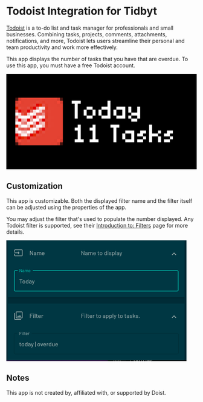 # Todoist Integration for Tidbyt

[Todoist](https://todoist.com/home) is a to-do list and task manager for professionals and small businesses. Combining tasks, projects, comments, attachments, notifications, and more, Todoist lets users streamline their personal and team productivity and work more effectively.

This app displays the number of tasks that you have that are overdue. To use this app, you must have a free Todoist account.

![Todoist Integration for Tidbyt](todoist.gif)

## Customization

This app is customizable. Both the displayed filter name and the filter itself can be adjusted using the properties of the app.

You may adjust the filter that's used to populate the number displayed. Any Todoist filter is supported, see their [Introduction to: Filters](https://todoist.com/help/articles/introduction-to-filters) page for more details.

![Filter Name and Filter Customizations](customize.png)

## Notes

This app is not created by, affiliated with, or supported by Doist.
